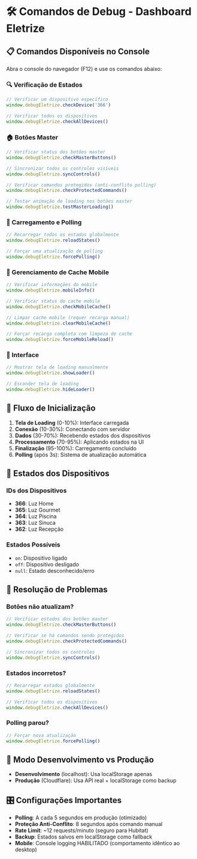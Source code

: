 # 🛠️ Comandos de Debug - Dashboard Eletrize

## 📋 Comandos Disponíveis no Console

Abra o console do navegador (F12) e use os comandos abaixo:

### 🔍 Verificação de Estados
```javascript
// Verificar um dispositivo específico
window.debugEletrize.checkDevice('366')

// Verificar todos os dispositivos
window.debugEletrize.checkAllDevices()
```

### 🏠 Botões Master
```javascript
// Verificar status dos botões master
window.debugEletrize.checkMasterButtons()

// Sincronizar todos os controles visíveis
window.debugEletrize.syncControls()

// Verificar comandos protegidos (anti-conflito polling)
window.debugEletrize.checkProtectedCommands()

// Testar animação de loading nos botões master
window.debugEletrize.testMasterLoading()
```

### 🔄 Carregamento e Polling
```javascript
// Recarregar todos os estados globalmente
window.debugEletrize.reloadStates()

// Forçar uma atualização de polling
window.debugEletrize.forcePolling()
```

### 📱 Gerenciamento de Cache Mobile
```javascript
// Verificar informações do mobile
window.debugEletrize.mobileInfo()

// Verificar status do cache mobile
window.debugEletrize.checkMobileCache()

// Limpar cache mobile (requer recarga manual)
window.debugEletrize.clearMobileCache()

// Forçar recarga completa com limpeza de cache
window.debugEletrize.forceMobileReload()
```

### 🎨 Interface
```javascript
// Mostrar tela de loading manualmente
window.debugEletrize.showLoader()

// Esconder tela de loading
window.debugEletrize.hideLoader()
```

## 🔧 Fluxo de Inicialização

1. **Tela de Loading** (0-10%): Interface carregada
2. **Conexão** (10-30%): Conectando com servidor
3. **Dados** (30-70%): Recebendo estados dos dispositivos
4. **Processamento** (70-95%): Aplicando estados na UI
5. **Finalização** (95-100%): Carregamento concluído
6. **Polling** (após 3s): Sistema de atualização automática

## 🎯 Estados dos Dispositivos

### IDs dos Dispositivos
- **366**: Luz Home
- **365**: Luz Gourmet  
- **364**: Luz Piscina
- **363**: Luz Sinuca
- **362**: Luz Recepção

### Estados Possíveis
- `on`: Dispositivo ligado
- `off`: Dispositivo desligado
- `null`: Estado desconhecido/erro

## 🚨 Resolução de Problemas

### Botões não atualizam?
```javascript
// Verificar estados dos botões master
window.debugEletrize.checkMasterButtons()

// Verificar se há comandos sendo protegidos
window.debugEletrize.checkProtectedCommands()

// Sincronizar todos os controles
window.debugEletrize.syncControls()
```

### Estados incorretos?
```javascript
// Recarregar estados globalmente
window.debugEletrize.reloadStates()

// Verificar todos os dispositivos
window.debugEletrize.checkAllDevices()
```

### Polling parou?
```javascript
// Forçar nova atualização
window.debugEletrize.forcePolling()
```

## 📱 Modo Desenvolvimento vs Produção

- **Desenvolvimento** (localhost): Usa localStorage apenas
- **Produção** (Cloudflare): Usa API real + localStorage como backup

## 🎛️ Configurações Importantes

- **Polling**: A cada 5 segundos em produção (otimizado)
- **Proteção Anti-Conflito**: 8 segundos após comando manual
- **Rate Limit**: ~12 requests/minuto (seguro para Hubitat)
- **Backup**: Estados salvos em localStorage como fallback
- **Mobile**: Console logging HABILITADO (comportamento idêntico ao desktop)